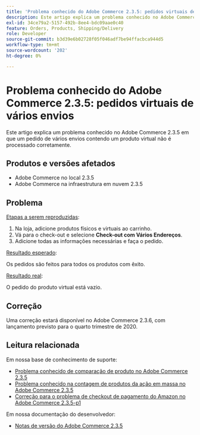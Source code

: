 ```yaml
---
title: 'Problema conhecido do Adobe Commerce 2.3.5: pedidos virtuais de vários envios'
description: Este artigo explica um problema conhecido no Adobe Commerce 2.3.5 em que um pedido de vários envios contendo um produto virtual não é processado corretamente.
exl-id: 34ce79a2-5157-492b-8ee4-bdc09aae0c40
feature: Orders, Products, Shipping/Delivery
role: Developer
source-git-commit: b3d39e6b02728f05f046adf7be94ffacbca944d5
workflow-type: tm+mt
source-wordcount: '202'
ht-degree: 0%

---
```


# Problema conhecido do Adobe Commerce 2.3.5: pedidos virtuais de vários envios

Este artigo explica um problema conhecido no Adobe Commerce 2.3.5 em que um pedido de vários envios contendo um produto virtual não é processado corretamente.

## Produtos e versões afetados

* Adobe Commerce no local 2.3.5
* Adobe Commerce na infraestrutura em nuvem 2.3.5

## Problema

<u>Etapas a serem reproduzidas</u>:

1. Na loja, adicione produtos físicos e virtuais ao carrinho.
1. Vá para o check-out e selecione **Check-out com Vários Endereços**.
1. Adicione todas as informações necessárias e faça o pedido.

<u>Resultado esperado</u>:

Os pedidos são feitos para todos os produtos com êxito.

<u>Resultado real</u>:

O pedido do produto virtual está vazio.

## Correção

Uma correção estará disponível no Adobe Commerce 2.3.6, com lançamento previsto para o quarto trimestre de 2020.

## Leitura relacionada

Em nossa base de conhecimento de suporte:

* [Problema conhecido de comparação de produto no Adobe Commerce 2.3.5](/help/troubleshooting/storefront/product-comparison-known-issue-in-magento-2-3-5.md)
* [Problema conhecido na contagem de produtos da ação em massa no Adobe Commerce 2.3.5](/help/troubleshooting/miscellaneous/bulk-action-product-count-known-issue-in-magento-2-3-5.md)
* [Correção para o problema de checkout de pagamento do Amazon no Adobe Commerce 2.3.5-p1](/help/troubleshooting/payments/patch-for-amazon-pay-checkout-issue-in-magento-2-3-5-p1.md)

Em nossa documentação do desenvolvedor:

* [Notas de versão do Adobe Commerce 2.3.5](https://commerce-docs.github.io/devdocs-archive/2.3/guides/v2.3/release-notes/release-notes-2-3-5-commerce.html#known-issues)
